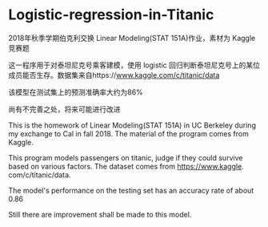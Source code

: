 # Logistic-regression-in-Titanic

2018年秋季学期伯克利交换 Linear Modeling(STAT 151A)作业，素材为 Kaggle 竞赛题

这一程序用于对泰坦尼克号乘客建模，使用 logistic 回归判断泰坦尼克号上的某位成员能否生存。数据集来自https://www.kaggle.com/c/titanic/data

该模型在测试集上的预测准确率大约为86%

尚有不完善之处，将来可能进行改进

This is the homework of Linear Modeling(STAT 151A) in UC Berkeley during my exchange to Cal in fall 2018. The material of the program comes from Kaggle.

This program models passengers on titanic, judge if they could survive based on various factors. The dataset comes from https://www.kaggle.
com/c/titanic/data. 

The model's performance on the testing set has an accuracy rate of about 0.86

Still there are improvement shall be made to this model.
